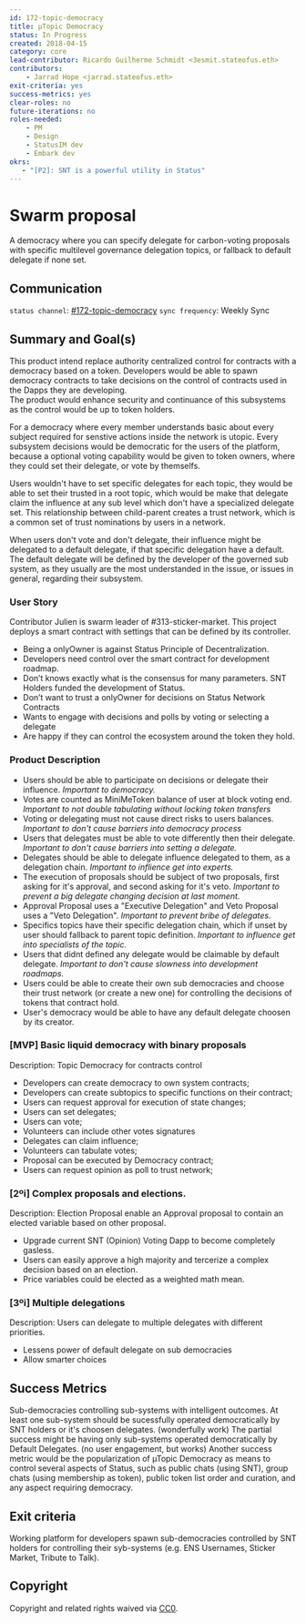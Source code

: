 ```yaml
---
id: 172-topic-democracy
title: µTopic Democracy
status: In Progress
created: 2018-04-15
category: core
lead-contributor: Ricardo Guilherme Schmidt <3esmit.stateofus.eth>
contributors:
    - Jarrad Hope <jarrad.stateofus.eth>
exit-criteria: yes
success-metrics: yes
clear-roles: no
future-iterations: no
roles-needed:
    - PM
    - Design
    - StatusIM dev
    - Embark dev
okrs:
   - "[P2]: SNT is a powerful utility in Status"
---
```


# Swarm proposal

A democracy where you can specify delegate for carbon-voting proposals with specific multilevel governance delegation topics, or fallback to default delegate if none set.

## Communication
`status channel`: [#172-topic-democracy](https://get.status.im/chat/public/172-topic-democracy)
`sync frequency`: Weekly Sync

## Summary and Goal(s)

This product intend replace authority centralized control for contracts with a democracy based on a token.
Developers would be able to spawn democracy contracts to take decisions on the control of contracts used in the Dapps they are developing.  
The product would enhance security and continuance of this subsystems as the control would be up to token holders.

For a democracy where every member understands basic about every subject required for senstive actions inside the network is utopic. 
Every subsystem decisions would be democratic for the users of the platform, because a optional voting capability would be given to token owners, where they could set their delegate, or vote by themselfs.

Users wouldn't have to set specific delegates for each topic, they would be able to set their trusted in a root topic, which would be make that delegate claim the influence at any sub level which don't have a specialized delegate set. 
This relationship between child-parent creates a trust network, which is a common set of trust nominations by users in a network.  

When users don't vote and don't delegate, their influence might be delegated to a default delegate, if that specific delegation have a default.
The default delegate will be defined by the developer of the governed sub system, as they usually are the most understanded in the issue, or issues in general, regarding their subsystem.

### User Story

Contributor Julien is swarm leader of #313-sticker-market. 
This project deploys a smart contract with settings that can be defined by its controller.
- Being a onlyOwner is against Status Principle of Decentralization.
- Developers need control over the smart contract for development roadmap.
- Don’t knows exactly what is the consensus for many parameters.
SNT Holders funded the development of Status. 
- Don’t want to trust a onlyOwner for decisions on Status Network Contracts
- Wants to engage with decisions and polls by voting or selecting a delegate
- Are happy if they can control the ecosystem around the token they hold.

### Product Description

- Users should be able to participate on decisions or delegate their influence. _Important to democracy._
- Votes are counted as MiniMeToken balance of user at block voting end. _Important to not double tabulating without locking token transfers_ 
- Voting or delegating must not cause direct risks to users balances. _Important to don't cause barriers into democracy process_
- Users that delegates must be able to vote differently then their delegate. _Important to don't cause barriers into setting a delegate._
- Delegates should be able to delegate influence delegated to them, as a delegation chain. _Important to inflience get into experts._
- The execution of proposals should be subject of two proposals, first asking for it's approval, and second asking for it's veto.  _Important to prevent a big delegate changing decision at last moment._
- Approval Proposal uses a "Executive Delegation" and Veto Proposal uses a "Veto Delegation". _Important to prevent bribe of delegates._
- Specifics topics have their specific delegation chain, which if unset by user should fallback to parent topic definition. _Important to influence get into specialists of the topic._
- Users that didnt defined any delegate would be claimable by default delegate. _Important to don't cause slowness into development roadmaps._
- Users could be able to create their own sub democracies and choose their trust network (or create a new one) for controlling the decisions of tokens that contract hold. 
- User's democracy would be able to have any default delegate choosen by its creator.

### [MVP] Basic liquid democracy with binary proposals

Description: Topic Democracy for contracts control
- Developers can create democracy to own system contracts;
- Developers can create subtopics to specific functions on their contract;
- Users can request approval for execution of state changes;
- Users can set delegates;
- Users can vote;
- Volunteers can include other votes signatures
- Delegates can claim influence;
- Volunteers can tabulate votes;
- Proposal can be executed by Democracy contract;
- Users can request opinion as poll to trust network;

### [2ºi] Complex proposals and elections. 

Description: Election Proposal enable an Approval proposal to contain an elected variable based on other proposal.
- Upgrade current SNT (Opinion) Voting Dapp to become completely gasless. 
- Users can easily approve a high majority and tercerize a complex decision based on an election.
- Price variables could be elected as a weighted math mean.

### [3ºi] Multiple delegations

Description: Users can delegate to multiple delegates with different priorities.
- Lessens power of default delegate on sub democracies
- Allow smarter choices

## Success Metrics

Sub-democracies controlling sub-systems with intelligent outcomes. 
At least one sub-system should be sucessfully operated democratically by SNT holders or it's choosen delegates. (wonderfully work)
The partial success might be having only sub-systems operated democratically by Default Delegates. (no user engagement, but works) 
Another success metric would be the popularization of µTopic Democracy as means to control several aspects of Status, such as public chats (using SNT), group chats (using membership as token), public token list order and curation, and any aspect requiring democracy. 

## Exit criteria

Working platform for developers spawn sub-democracies controlled by SNT holders for controlling their syb-systems (e.g. ENS Usernames, Sticker Market, Tribute to Talk). 

## Copyright
Copyright and related rights waived via [CC0](https://creativecommons.org/publicdomain/zero/1.0/).
